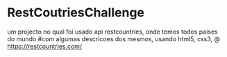 # RestCoutriesChallenge
um projecto no qual foi usado api restcountries, onde temos todos paises do mundo 
#com algumas descricoes dos mesmos, usando html5, css3,
@ https://restcountries.com/
